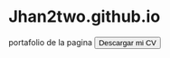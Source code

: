 # Jhan2two.github.io
portafolio de la pagina
<a href="https://drive.google.com/uc?id=1fu7n7QQq4JoHhAmYijDNmLFPpJUJQRlM" download="jhan_Cv.pdf">
        <button>Descargar mi CV</button>
    </a>
